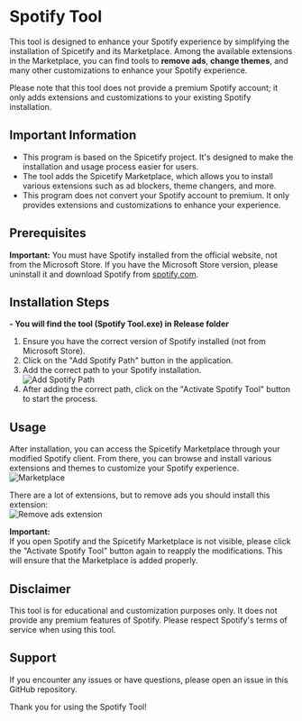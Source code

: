 # Spotify Tool

This tool is designed to enhance your Spotify experience by simplifying the installation of Spicetify and its Marketplace. Among the available extensions in the Marketplace, you can find tools to **remove ads**, **change themes**, and many other customizations to enhance your Spotify experience.

Please note that this tool does not provide a premium Spotify account; it only adds extensions and customizations to your existing Spotify installation.

## Important Information

- This program is based on the Spicetify project. It's designed to make the installation and usage process easier for users.
- The tool adds the Spicetify Marketplace, which allows you to install various extensions such as ad blockers, theme changers, and more.
- This program does not convert your Spotify account to premium. It only provides extensions and customizations to enhance your experience.

## Prerequisites

**Important:** You must have Spotify installed from the official website, not from the Microsoft Store. If you have the Microsoft Store version, please uninstall it and download Spotify from [spotify.com](https://www.spotify.com/eg-en/download/windows/).

## Installation Steps

 **- You will find the tool (Spotify Tool.exe) in **Release** folder**

1. Ensure you have the correct version of Spotify installed (not from Microsoft Store).
2. Click on the "Add Spotify Path" button in the application.
3. Add the correct path to your Spotify installation.  
   ![Add Spotify Path](https://i.imgur.com/IlU6iDF.png)
4. After adding the correct path, click on the "Activate Spotify Tool" button to start the process.

## Usage

After installation, you can access the Spicetify Marketplace through your modified Spotify client. From there, you can browse and install various extensions and themes to customize your Spotify experience.  
   ![Marketplace](https://i.imgur.com/cjSSUTR.png)

There are a lot of extensions, but to remove ads you should install this extension:  
   ![Remove ads extension](https://i.imgur.com/ko6SJkH.png)

**Important:**  
If you open Spotify and the Spicetify Marketplace is not visible, please click the "Activate Spotify Tool" button again to reapply the modifications. This will ensure that the Marketplace is added properly.

## Disclaimer

This tool is for educational and customization purposes only. It does not provide any premium features of Spotify. Please respect Spotify's terms of service when using this tool.

## Support

If you encounter any issues or have questions, please open an issue in this GitHub repository.

Thank you for using the Spotify Tool!

